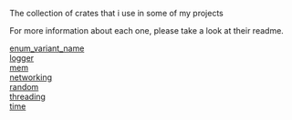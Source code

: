 The collection of crates that i use in some of my projects

For more information about each one, please take a look at their readme.

[enum_variant_name](enum_variant_name/README.md)  
[logger](logger/README.md)  
[mem](mem/README.md)  
[networking](networking/README.md)  
[random](random/README.md)  
[threading](threading/README.md)  
[time](time/README.md)  